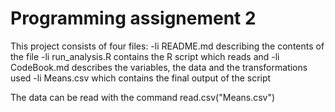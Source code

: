 # Programming assignement 2

This project consists of four files:
-li README.md describing the contents of the file
-li run_analysis.R contains the R script which reads and 
-li CodeBook.md describes the variables, the data and the transformations used
-li Means.csv which contains the final output of the script

The data can be read with the command
read.csv("Means.csv")
